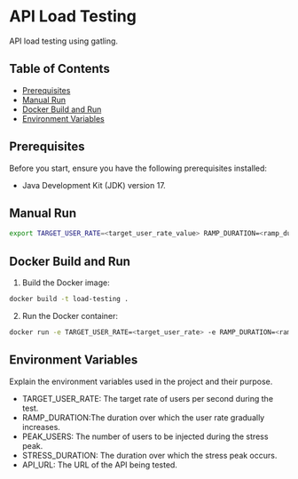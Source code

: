 # API Load Testing

API load testing using gatling.

## Table of Contents

- [Prerequisites](#prerequisites)
- [Manual Run](#manual-run)
- [Docker Build and Run](#docker-build-and-run)
- [Environment Variables](#environment-variables)

## Prerequisites

Before you start, ensure you have the following prerequisites installed:
- Java Development Kit (JDK) version 17.

## Manual Run

```bash
export TARGET_USER_RATE=<target_user_rate_value> RAMP_DURATION=<ramp_duration_value> PEAK_USERS=<peak_users_value> STRESS_DURATION=<stress_duration_value> API_URL=<api_url>; ./mvnw gatling:test
```

## Docker Build and Run

1. Build the Docker image:
```bash
docker build -t load-testing .
```
2. Run the Docker container:
```bash
docker run -e TARGET_USER_RATE=<target_user_rate> -e RAMP_DURATION=<ramp_duration> -e PEAK_USERS=<peak_users> -e STRESS_DURATION=<stress_duration> -e API_URL=<api_url> load-testing
```

## Environment Variables
Explain the environment variables used in the project and their purpose.

- TARGET_USER_RATE: The target rate of users per second during the test.
- RAMP_DURATION:The duration over which the user rate gradually increases.
- PEAK_USERS:  The number of users to be injected during the stress peak.
- STRESS_DURATION: The duration over which the stress peak occurs.
- API_URL: The URL of the API being tested.
